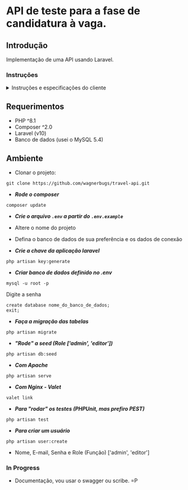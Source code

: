 # API de teste para a fase de candidatura à vaga.
## Introdução
Implementação de uma API usando Laravel.

### Instruções
<details>
<summary>
Instruções e especificações do cliente
</summary>

## Crie uma aplicação Laravel API para uma suposta agência de viagens.
### Glossário
A Viagem (**travel**) é a unidade principal do projeto: contém todas as informações necessárias, como o número de dias, as imagens, o título, etc. Um exemplo é o São Paulo: Arquitetura, arte no MASP e compras ou Florianópolis: Praias, trilhas e resorts;

**Tour** é um intervalo de datas específico de uma viagem com preço e detalhes. São Paulo: Entre os dias 10 a 27 de maio, por R$ 5.000, o melhor da arquitetura e compre de tudo, outro de 10 a 15 de setembro por R$ 2.300 etc.

### Metas
Ao final o projeto deverá ter:

1. Um endpoint privado (admin) para criar novos usuários. Se você quiser, também pode ser um comando artisan, como quiser. Será utilizado principalmente para gerar usuários para este exercício;
2. Um endpoint privado (admin) para criar novas viagens;
3. Um endpoint privado (admin) para criar novos tours para uma viagem;
4. Um endpoint privado (editor) para atualizar uma viagem;
5. Um endpoint público (sem autenticação) para obter uma lista de viagens paginadas. Deve retornar apenas `is_public`;
6. Um endpoint público (sem autenticação) para obter uma lista de passeios paginados pelo `slug` de viagem (por exemplo, todos os passeios do `exemplo-de-link` de viagem). Os usuários podem filtrar (pesquisar) os resultados por `priceFrom`, `priceTo`, `dateFrom` (a partir de `starting_date`) e dateTo (data até `ending_date`). O usuário pode classificar a lista por preço asc e desc. Eles sempre serão classificados, após cada filtro adicional fornecido pelo usuário, por `startingDate` asc.

### Models
#### User
* ID
* E-mail
* Password
* Roles (relacionamento M2M)

#### Roles
* ID
* Name

#### Travels
* ID
* Is Public (bool)
* Slug
* Name
* Description
* Number of days
* Number of nights (campo virtual, calculado como numberOfDays - 1)

#### Tours
* ID
* Travel ID (M2O relationship)
* Name
* Starting date
* Ending date
* Price (integer, veja abaixo)

##### Notas
* Sinta-se à vontade para usar a autenticação nativa do Laravel.
* Usamos UUIDs como chaves primárias em vez de IDs incrementais, mas não é obrigatório usá-los, embora seja muito apreciado;
* Os valores (`price`) dos tours são números inteiros multiplicados por 100: por exemplo, 999 reais serão `99900`, mas, quando devolvidos ao Frontends, serão formatados (`99900/100`);
* Os nomes dos tours dentro das amostras são algo que usamos internamente, mas você pode usar o que quiser;
* Cada usuário administrador (`admin`) também terá a role de `editor`;
* Cada endpoint de criação, é claro, deve criar um e apenas um recurso. Você não pode, por exemplo, enviar um array de recursos para criar;
* O uso de php-cs-fixer e larastan é uma ***vantagem***;
* Criar documentos é uma ***grande vantagem***;
* Os testes de recursos são uma ***mega grande vantagem***.
</details>

## Requerimentos
* PHP ^8.1
* Composer ^2.0
* Laravel (v10)
* Banco de dados (usei o MySQL 5.4)

## Ambiente
* Clonar o projeto:
```
git clone https://github.com/wagnerbugs/travel-api.git
```

- ***Rode o composer***
```
composer update
```

- ***Crie o arquivo `.env` a partir do `.env.example`***
- Altere o nome do projeto
- Defina o banco de dados de sua preferência e os dados de conexão

- ***Crie a chave da aplicação laravel***
```
php artisan key:generate
```

- ***Criar banco de dados definido no .env***
```
mysql -u root -p
```
Digite a senha
```
create database nome_do_banco_de_dados;
exit;
```

- ***Faça a migração das tabelas***
```
php artisan migrate
```

- ***"Rode" a seed (Role ['admin', 'editor'])***
```
php artisan db:seed
```

- ***Com Apache***
```
php artisan serve
```
- ***Com Nginx - Valet***
```
valet link
```

- ***Para "rodar" os testes (PHPUnit, mas prefiro PEST)***
```
php artisan test
```

- ***Para criar um usuário***
```
php artisan user:create
```
- Nome, E-mail, Senha e Role (Função) ['admin', 'editor']

### In Progress
- Documentação, vou usar o swagger ou scribe. =P
